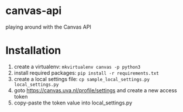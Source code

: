 # canvas-api
playing around with the Canvas API

# Installation
1. create a virtualenv: `mkvirtualenv canvas -p python3`
2. install required packages: `pip install -r requirements.txt`
3. create a local settings file: `cp sample_local_settings.py local_settings.py`
4. goto https://canvas.uva.nl/profile/settings and create a new access token
5. copy-paste the token value into local_settings.py
